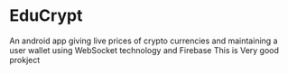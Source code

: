 # EduCrypt
An android app giving live prices of crypto currencies and maintaining a user wallet using WebSocket technology and Firebase
This is Very good prokject

